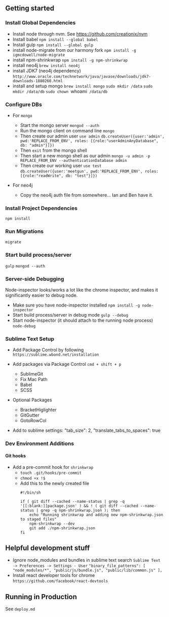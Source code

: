 ## Getting started

### Install Global Dependencies
- Install node through nvm. See https://github.com/creationix/nvm
- Install babel
`npm install --global babel`
- Install gulp
`npm install --global gulp`
- install node-migrate from our harmony fork
`npm install -g igmcdowell/node-migrate`
- install npm-shrinkwrap
`npm install -g npm-shrinkwrap`
- install neo4j
`brew install neo4j`
- install JDK7 (neo4j dependency)
`http://www.oracle.com/technetwork/java/javase/downloads/jdk7-downloads-1880260.html`
- install and setup mongo
`brew install mongo`
`sudo mkdir /data`
`sudo mkdir /data/db`
`sudo chown `whoami` /data/db`

### Configure DBs
- For `mongo`
  - Start the mongo server
  `mongod --auth`
  - Run the mongo client on command line
  `mongo`
  - Then create our admin user
  `use admin`
  `db.createUser({user:'admin', pwd:'REPLACE_FROM_ENV', roles: [{role:"userAdminAnyDatabase", db: "admin"}]})`
  - Then `exit` from the mongo shell
  - Then start a new mongo shell as our admin
  `mongo -u admin -p REPLACE_FROM_ENV --authenticationDatabase admin`
  - Then create our working user
  `use test`
  `db.createUser({user:'meetgun', pwd:'REPLACE_FROM_ENV', roles: [{role:"readWrite", db: "test"}]})`

- For neo4j
  - Copy the neo4j auth file from somewhere... Ian and Ben have it.

### Install Project Dependencies
`npm install`

### Run Migrations
`migrate`

### Start build process/server
`gulp`
`mongod --auth`

### Server-side Debugging
Node-inspector looks/works a lot like the chrome inspector, and makes it significantly easier to debug node.

- Make sure you have node-inspector installed
`npm install -g node-inspector`
- Start build process/server in debug mode
`gulp --debug`
- Start node-inspector (it should attach to the running node process)
`node-debug`

### Sublime Text Setup
* Add Package Control by following `https://sublime.wbond.net/installation`
* Add packages via Package Control `cmd + shift + p`
    - SublimeGit 
    - Fix Mac Path
    - Babel
    - SCSS
* Optional Packages
    - BracketHiglighter
    - GitGutter
    - GotoRowCol

* Add to sublime settings:
    "tab_size": 2,
    "translate_tabs_to_spaces": true

### Dev Environment Additions
#### Git hooks
- Add a pre-commit hook for `shrinkwrap`
    - `touch .git/hooks/pre-commit`
    - `chmod +x !$`
    - Add this to the newly created file
        ```
        #!/bin/sh

        if ( git diff --cached --name-status | grep -q '[[:blank:]]package.json' ) && ! ( git diff --cached --name-status | grep -q npm-shrinkwrap.json ); then
            echo "Running shrinkwrap and adding new npm-shrinkwrap.json to staged files"
            npm-shrinkwrap --dev
            git add ./npm-shrinkwrap.json
        fi
        ```

## Helpful development stuff

- Ignore node_modules and bundles in sublime text search
`Sublime Text -> Preferences -> Settings - User`
`"binary_file_patterns":
 [
   "node_modules/*",
   "public/js/bundle.js",
   "public/lib/common.js"
 ],`
- Install react developer tools for chrome
`https://github.com/facebook/react-devtools`

## Running in Production
See `deploy.md`
